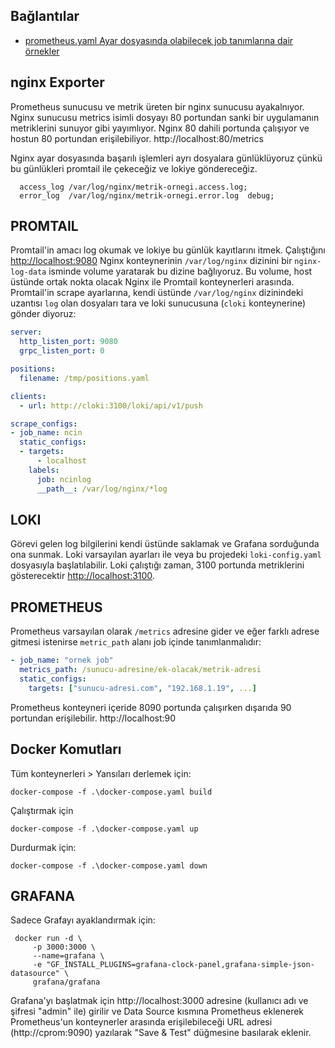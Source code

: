 ## Bağlantılar

- [prometheus.yaml Ayar dosyasında olabilecek job tanımlarına dair örnekler](https://github.com/prometheus/prometheus/blob/0a8d28ea932ed18e000c2f091200a46d2b62bac4/config/testdata/conf.good.yml)



## nginx Exporter
Prometheus sunucusu ve metrik üreten bir nginx sunucusu ayakalnıyor.
Nginx sunucusu metrics isimli dosyayı 80 portundan sanki bir uygulamanın metriklerini sunuyor gibi yayımlıyor.
Nginx 80 dahili portunda çalışıyor ve hostun 80 portundan erişilebiliyor.
http://localhost:80/metrics

Nginx ayar dosyasında başarılı işlemleri ayrı dosyalara günlüklüyoruz çünkü bu günlükleri promtail ile çekeceğiz ve lokiye göndereceğiz.

```nginx
  access_log /var/log/nginx/metrik-ornegi.access.log;
  error_log  /var/log/nginx/metrik-ornegi.error.log  debug;
```

## PROMTAIL
Promtail'in amacı log okumak ve lokiye bu günlük kayıtlarını itmek.
Çalıştığını  [http://localhost:9080](http://localhost:3100)
Nginx konteynerinin `/var/log/nginx` dizinini bir `nginx-log-data` isminde volume yaratarak bu dizine bağlıyoruz.
Bu volume, host üstünde ortak nokta olacak Nginx ile Promtail konteynerleri arasında.
Promtail'in scrape ayarlarına, kendi üstünde `/var/log/nginx` dizinindeki uzantısı `log` olan dosyaları tara ve loki sunucusuna (`cloki` konteynerine) gönder diyoruz:

```yaml
server:
  http_listen_port: 9080
  grpc_listen_port: 0

positions:
  filename: /tmp/positions.yaml

clients:
  - url: http://cloki:3100/loki/api/v1/push

scrape_configs:
- job_name: ncin
  static_configs:
  - targets:
      - localhost
    labels:
      job: ncinlog
      __path__: /var/log/nginx/*log
``` 

## LOKI
Görevi gelen log bilgilerini kendi üstünde saklamak ve Grafana sorduğunda ona sunmak.
Loki varsayılan ayarları ile veya bu projedeki `loki-config.yaml` dosyasıyla başlatılabilir.
Loki çalıştığı zaman, 3100 portunda metriklerini gösterecektir [http://localhost:3100](http://localhost:3100).

## PROMETHEUS
Prometheus varsayılan olarak `/metrics` adresine gider ve eğer farklı adrese gitmesi istenirse `metric_path` alanı job içinde tanımlanmalıdır:

```yaml
- job_name: "ornek job"
  metrics_path: /sunucu-adresine/ek-olacak/metrik-adresi
  static_configs:
    targets: ["sunucu-adresi.com", "192.168.1.19", ...]
```

Prometheus konteyneri içeride 8090 portunda çalışırken dışarıda 90 portundan erişilebilir. 
http://localhost:90

## Docker Komutları
Tüm konteynerleri >
Yansıları derlemek için:

```shell
docker-compose -f .\docker-compose.yaml build
```

Çalıştırmak için
```shell
docker-compose -f .\docker-compose.yaml up
```

Durdurmak için:

```shell
docker-compose -f .\docker-compose.yaml down
```
## GRAFANA
Sadece Grafayı ayaklandırmak için:
```shell
 docker run -d \
     -p 3000:3000 \
     --name=grafana \
     -e "GF_INSTALL_PLUGINS=grafana-clock-panel,grafana-simple-json-datasource" \
     grafana/grafana
```

Grafana'yı başlatmak için http://localhost:3000 adresine (kullanıcı adı ve şifresi "admin" ile) girilir ve Data Source kısmına Prometheus eklenerek Prometheus'un konteynerler arasında erişilebileceği URL adresi (http://cprom:9090) yazılarak "Save & Test" düğmesine basılarak eklenir.

